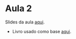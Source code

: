 # Aula 2

Slides da aula [aqui](https://docs.google.com/presentation/d/1aUCae750-YC6RFdVEXaBiyBlWWRcS7cYdumgFW8oAtw/).

- Livro usado como base [aqui](https://www.amazon.com/System-Design-Interview-Insiders-Guide/dp/1736049119).